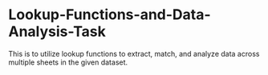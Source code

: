 # Lookup-Functions-and-Data-Analysis-Task
This is to utilize lookup functions to extract, match, and analyze data across multiple sheets in the given dataset. 

